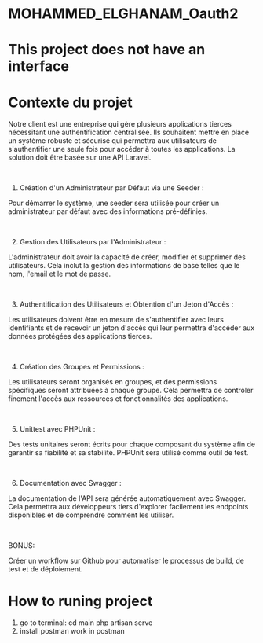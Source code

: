 # MOHAMMED_ELGHANAM_Oauth2
# This project does not have an interface
# Contexte du projet
Notre client est une entreprise qui gère plusieurs applications tierces nécessitant une authentification centralisée. Ils souhaitent mettre en place un système robuste et sécurisé qui permettra aux utilisateurs de s'authentifier une seule fois pour accéder à toutes les applications. La solution doit être basée sur une API Laravel.

​

1. Création d'un Administrateur par Défaut via une Seeder :

Pour démarrer le système, une seeder sera utilisée pour créer un administrateur par défaut avec des informations pré-définies.

​

2. Gestion des Utilisateurs par l'Administrateur :

L'administrateur doit avoir la capacité de créer, modifier et supprimer des utilisateurs. Cela inclut la gestion des informations de base telles que le nom, l'email et le mot de passe.

​

3. Authentification des Utilisateurs et Obtention d'un Jeton d'Accès :

Les utilisateurs doivent être en mesure de s'authentifier avec leurs identifiants et de recevoir un jeton d'accès qui leur permettra d'accéder aux données protégées des applications tierces.

​

4. Création des Groupes et Permissions :

Les utilisateurs seront organisés en groupes, et des permissions spécifiques seront attribuées à chaque groupe. Cela permettra de contrôler finement l'accès aux ressources et fonctionnalités des applications.

​

5. Unittest avec PHPUnit :

Des tests unitaires seront écrits pour chaque composant du système afin de garantir sa fiabilité et sa stabilité. PHPUnit sera utilisé comme outil de test.

​

6. Documentation avec Swagger :

La documentation de l'API sera générée automatiquement avec Swagger. Cela permettra aux développeurs tiers d'explorer facilement les endpoints disponibles et de comprendre comment les utiliser.

​

BONUS:

Créer un workflow sur Github pour automatiser le processus de build, de test et de déploiement.



# How to runing project

1. go to terminal:
cd main 
php artisan serve
2. install postman
work in postman

